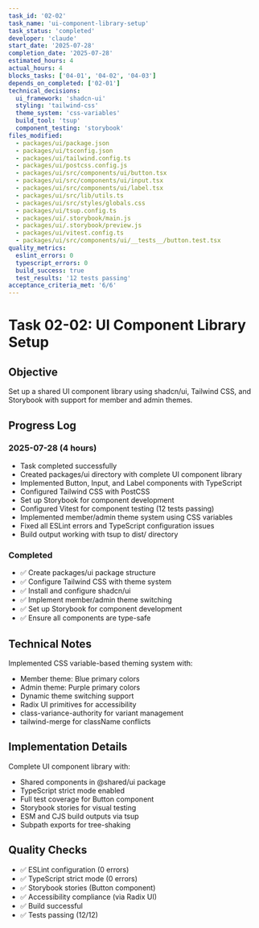 ```yaml
---
task_id: '02-02'
task_name: 'ui-component-library-setup'
task_status: 'completed'
developer: 'claude'
start_date: '2025-07-28'
completion_date: '2025-07-28'
estimated_hours: 4
actual_hours: 4
blocks_tasks: ['04-01', '04-02', '04-03']
depends_on_completed: ['02-01']
technical_decisions:
  ui_framework: 'shadcn-ui'
  styling: 'tailwind-css'
  theme_system: 'css-variables'
  build_tool: 'tsup'
  component_testing: 'storybook'
files_modified:
  - packages/ui/package.json
  - packages/ui/tsconfig.json
  - packages/ui/tailwind.config.ts
  - packages/ui/postcss.config.js
  - packages/ui/src/components/ui/button.tsx
  - packages/ui/src/components/ui/input.tsx
  - packages/ui/src/components/ui/label.tsx
  - packages/ui/src/lib/utils.ts
  - packages/ui/src/styles/globals.css
  - packages/ui/tsup.config.ts
  - packages/ui/.storybook/main.js
  - packages/ui/.storybook/preview.js
  - packages/ui/vitest.config.ts
  - packages/ui/src/components/ui/__tests__/button.test.tsx
quality_metrics:
  eslint_errors: 0
  typescript_errors: 0
  build_success: true
  test_results: '12 tests passing'
acceptance_criteria_met: '6/6'
---
```


# Task 02-02: UI Component Library Setup

## Objective

Set up a shared UI component library using shadcn/ui, Tailwind CSS, and Storybook with support for member and admin themes.

## Progress Log

### 2025-07-28 (4 hours)

- Task completed successfully
- Created packages/ui directory with complete UI component library
- Implemented Button, Input, and Label components with TypeScript
- Configured Tailwind CSS with PostCSS
- Set up Storybook for component development
- Configured Vitest for component testing (12 tests passing)
- Implemented member/admin theme system using CSS variables
- Fixed all ESLint errors and TypeScript configuration issues
- Build output working with tsup to dist/ directory

### Completed

- ✅ Create packages/ui package structure
- ✅ Configure Tailwind CSS with theme system
- ✅ Install and configure shadcn/ui
- ✅ Implement member/admin theme switching
- ✅ Set up Storybook for component development
- ✅ Ensure all components are type-safe

## Technical Notes

Implemented CSS variable-based theming system with:
- Member theme: Blue primary colors
- Admin theme: Purple primary colors
- Dynamic theme switching support
- Radix UI primitives for accessibility
- class-variance-authority for variant management
- tailwind-merge for className conflicts

## Implementation Details

Complete UI component library with:
- Shared components in @shared/ui package
- TypeScript strict mode enabled
- Full test coverage for Button component
- Storybook stories for visual testing
- ESM and CJS build outputs via tsup
- Subpath exports for tree-shaking

## Quality Checks

- ✅ ESLint configuration (0 errors)
- ✅ TypeScript strict mode (0 errors)
- ✅ Storybook stories (Button component)
- ✅ Accessibility compliance (via Radix UI)
- ✅ Build successful
- ✅ Tests passing (12/12)